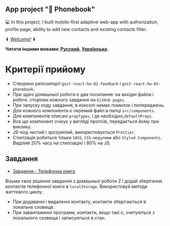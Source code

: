 ## App project "📒 Phonebook"

:computer: In this project, I built mobile-first adaptive web-app with
authorization, profile page, ability to add new contacts and existing contacts
filter.

⬇ [_Welcome!_](https://phonebook-new.netlify.app/) ⬇

<!-- <a href="https://phonebook-new.netlify.app/"><img src="https://raw.githubusercontent.com/Maryna-Skrypnyk/phonebook-new/main/src/images/promo.gif" autoplay border="0"></a> -->

**Читати іншими мовами: [Русский](README.ru.md), [Українська](README.md).**

# Критерії прийому

- Створено репозиторії `goit-react-hw-02-feedback` і
  `goit-react-hw-02-phonebook`.
- При здачі домашньої роботи є два посилання: на вихідні файли і робочі.
  сторінки кожного завдання на `GitHub pages`.
- При запуску коду завдання, в консолі немає помилок і попереджень.
- Для кожного компонента є окремий файл в папці `src/components`.
- Для компонентів описані `propTypes`, і де необхідно,`defaultProps`.
- Все що компонент очікує у вигляді пропсів, передається йому при виклику.
- JS-код чистий і зрозумілий, використовується `Prettier`.
- Стилізація робиться тільки `SASS`, `CSS-модулями` або `Styled Components`.
  Виділяй 20% часу на стилізацію і 80% на JS.

## Завдання

<!-- - [Завдання 1 - Віджет відгуків](./tasks/feedback/README.md) -->

- [Завдання - Телефонна книга](./tasks/phonebook/README.md)

Візьми своє рішення завдання з домашньої роботи 2 і додай зберігання контактів
телефонної книги в `localStorage`. Використовуй методи життєвого циклу.

- При додаванні і видаленні контакту, контакти зберігаються в локальне сховище.
- При завантаженні програми, контакти, якщо такі є, зчитуються з локального
  сховища і записуються в стан.
